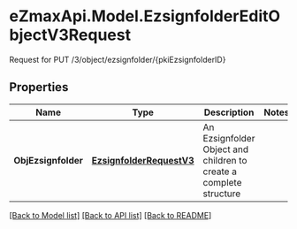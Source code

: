 # eZmaxApi.Model.EzsignfolderEditObjectV3Request
Request for PUT /3/object/ezsignfolder/{pkiEzsignfolderID}

## Properties

Name | Type | Description | Notes
------------ | ------------- | ------------- | -------------
**ObjEzsignfolder** | [**EzsignfolderRequestV3**](EzsignfolderRequestV3.md) | An Ezsignfolder Object and children to create a complete structure | 

[[Back to Model list]](../README.md#documentation-for-models) [[Back to API list]](../README.md#documentation-for-api-endpoints) [[Back to README]](../README.md)

